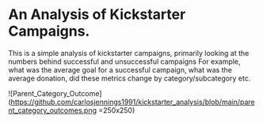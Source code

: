 # An Analysis of Kickstarter Campaigns.
This is a simple analysis of kickstarter campaigns, primarily looking at the numbers behind successful and unsuccessful campaigns
For example, what was the average goal for a successful campaign, what was the average donation, did these metrics change by category/subcategory etc. 

![Parent_Category_Outcome](https://github.com/carlosjennings1991/kickstarter_analysis/blob/main/parent_category_outcomes.png =250x250)
